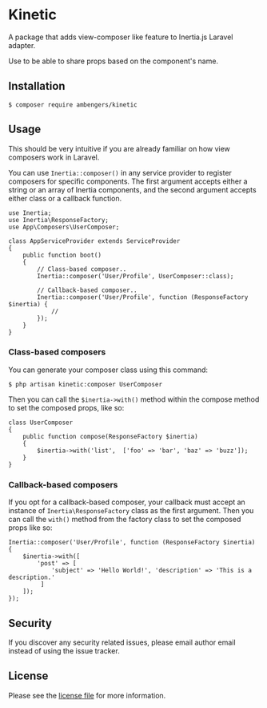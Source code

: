# Kinetic

A package that adds view-composer like feature to Inertia.js Laravel adapter.

Use to be able to share props based on the component's name.

## Installation

```
$ composer require ambengers/kinetic
```

## Usage

This should be very intuitive if you are already familiar on how view composers work in Laravel.

You can use `Inertia::composer()` in any service provider to register composers for specific components.
The first argument accepts either a string or an array of Inertia components, and the second argument accepts either class or a callback function.

```
use Inertia;
use Inertia\ResponseFactory;
use App\Composers\UserComposer;

class AppServiceProvider extends ServiceProvider
{
    public function boot()
    {
        // Class-based composer..
        Inertia::composer('User/Profile', UserComposer::class);

        // Callback-based composer..
        Inertia::composer('User/Profile', function (ResponseFactory $inertia) {
            //
        });
    }
}
```

### Class-based composers

You can generate your composer class using this command:

```
$ php artisan kinetic:composer UserComposer
```

Then you can call the `$inertia->with()` method within the compose method to set the composed props, like so:

```
class UserComposer
{
    public function compose(ResponseFactory $inertia)
    {
        $inertia->with('list',  ['foo' => 'bar', 'baz' => 'buzz']);
    }
}
```

### Callback-based composers

If you opt for a callback-based composer, your callback must accept an instance of `Inertia\ResponseFactory` class as the first argument.
Then you can call the `with()` method from the factory class to set the composed props like so:

```
Inertia::composer('User/Profile', function (ResponseFactory $inertia) {
    $inertia->with([
        'post' => [
            'subject' => 'Hello World!', 'description' => 'This is a description.'
         ]
    ]);
});
```

## Security

If you discover any security related issues, please email author email instead of using the issue tracker.

## License

Please see the [license file](license.md) for more information.
